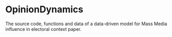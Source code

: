 # OpinionDynamics

The source code, functions and data of a data-driven model for Mass Media influence in electoral context paper.
